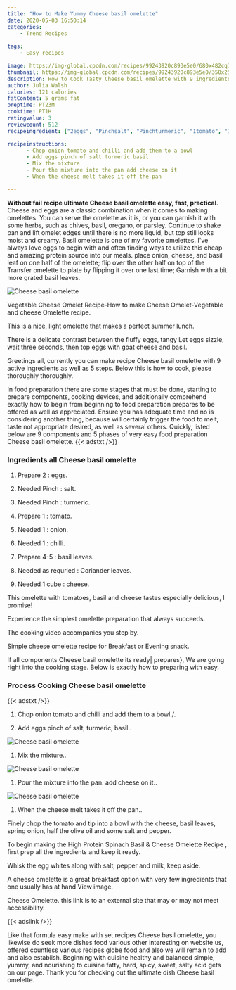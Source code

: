 ```yaml
---
title: "How to Make Yummy Cheese basil omelette"
date: 2020-05-03 16:50:14
categories:
    - Trend Recipes
    
tags:
    - Easy recipes

image: https://img-global.cpcdn.com/recipes/99243920c893e5e0/680x482cq70/cheese-basil-omelette-recipe-main-photo.jpg
thumbnail: https://img-global.cpcdn.com/recipes/99243920c893e5e0/350x250cq70/cheese-basil-omelette-recipe-main-photo.jpg
description: How to Cook Tasty Cheese basil omelette with 9 ingredients and 5 stages of easy cooking.
author: Julia Walsh
calories: 121 calories
fatContent: 5 grams fat
preptime: PT23M
cooktime: PT1H
ratingvalue: 3
reviewcount: 512
recipeingredient: ["2eggs", "Pinchsalt", "Pinchturmeric", "1tomato", "1onion", "1chilli", "4-5basil leaves", "as requriedCoriander leaves", "1 cubecheese"]

recipeinstructions: 
      - Chop onion tomato and chilli and add them to a bowl 
      - Add eggs pinch of salt turmeric basil 
      - Mix the mixture 
      - Pour the mixture into the pan add cheese on it 
      - When the cheese melt takes it off the pan

---
```




**Without fail recipe ultimate Cheese basil omelette easy, fast, practical**. Cheese and eggs are a classic combination when it comes to making omelettes. You can serve the omelette as it is, or you can garnish it with some herbs, such as chives, basil, oregano, or parsley. Continue to shake pan and lift omelet edges until there is no more liquid, but top still looks moist and creamy. Basil omelette is one of my favorite omelettes. I&#39;ve always love eggs to begin with and often finding ways to utilize this cheap and amazing protein source into our meals. place onion, cheese, and basil leaf on one half of the omelette; flip over the other half on top of the Transfer omelette to plate by flipping it over one last time; Garnish with a bit more grated basil leaves.


![Cheese basil omelette](https://img-global.cpcdn.com/recipes/99243920c893e5e0/680x482cq70/cheese-basil-omelette-recipe-main-photo.jpg "Cheese basil omelette")



Vegetable Cheese Omelet Recipe-How to make Cheese Omelet-Vegetable and cheese Omelette recipe.

This is a nice, light omelette that makes a perfect summer lunch.

There is a delicate contrast between the fluffy eggs, tangy Let eggs sizzle, wait three seconds, then top eggs with goat cheese and basil.


Greetings all, currently you can make recipe Cheese basil omelette with 9 active ingredients as well as 5 steps. Below this is how to cook, please thoroughly thoroughly.

In food preparation there are some stages that must be done, starting to prepare components, cooking devices, and additionally comprehend exactly how to begin from beginning to food preparation prepares to be offered as well as appreciated. Ensure you has adequate time and no is considering another thing, because will certainly trigger the food to melt, taste not appropriate desired, as well as several others. Quickly, listed below are 9 components and 5 phases of very easy food preparation Cheese basil omelette.
{{< adstxt />}}

### Ingredients all Cheese basil omelette


1. Prepare 2 : eggs.

1. Needed Pinch : salt.

1. Needed Pinch : turmeric.

1. Prepare 1 : tomato.

1. Needed 1 : onion.

1. Needed 1 : chilli.

1. Prepare 4-5 : basil leaves.

1. Needed as requried : Coriander leaves.

1. Needed 1 cube : cheese.


This omelette with tomatoes, basil and cheese tastes especially delicious, I promise!

Experience the simplest omelette preparation that always succeeds.

The cooking video accompanies you step by.

Simple cheese omelette recipe for Breakfast or Evening snack.


If all components Cheese basil omelette its ready| prepares}, We are going right into the cooking stage. Below is exactly how to preparing with easy.

### Process Cooking Cheese basil omelette

{{< adstxt />}}


1. Chop onion tomato and chilli and add them to a bowl./.



1. Add eggs pinch of salt, turmeric, basil..



![Cheese basil omelette](https://img-global.cpcdn.com/steps/ad2580b1db277257/160x128cq70/cheese-basil-omelette-recipe-step-2-photo.jpg" "Cheese basil omelette")



1. Mix the mixture..



![Cheese basil omelette](https://img-global.cpcdn.com/steps/b964961b707c657a/160x128cq70/cheese-basil-omelette-recipe-step-3-photo.jpg" "Cheese basil omelette")



1. Pour the mixture into the pan. add cheese on it..



![Cheese basil omelette](https://img-global.cpcdn.com/steps/a56486d1c05b177e/160x128cq70/cheese-basil-omelette-recipe-step-4-photo.jpg" "Cheese basil omelette")



1. When the cheese melt takes it off the pan..




Finely chop the tomato and tip into a bowl with the cheese, basil leaves, spring onion, half the olive oil and some salt and pepper.

To begin making the High Protein Spinach Basil &amp; Cheese Omelette Recipe , first prep all the ingredients and keep it ready.

Whisk the egg whites along with salt, pepper and milk, keep aside.

A cheese omelette is a great breakfast option with very few ingredients that one usually has at hand View image.

Cheese Omelette. this link is to an external site that may or may not meet accessibility.


{{< adslink />}}

Like that formula easy make with set recipes Cheese basil omelette, you likewise do seek more dishes food various other interesting on website us, offered countless various recipes globe food and also we will remain to add and also establish. Beginning with cuisine healthy and balanced simple, yummy, and nourishing to cuisine fatty, hard, spicy, sweet, salty acid gets on our page. Thank you for checking out the ultimate dish Cheese basil omelette.
